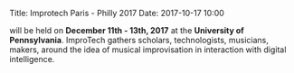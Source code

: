 Title: Improtech Paris - Philly 2017
Date: 2017-10-17 10:00

will be held on **December 11th - 13th, 2017** at the **University of Pennsylvania**. 
ImproTech gathers scholars, technologists, musicians, makers, around the idea of musical improvisation in interaction with digital intelligence.

<!-- PELICAN_END_SUMMARY -->
